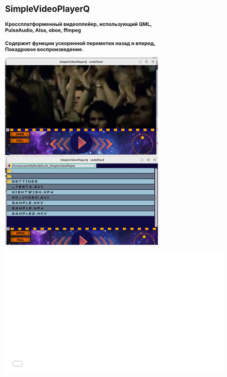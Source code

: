 # SimpleVideoPlayerQ
### Кроссплатформенный видеоплейер, использующий QML, PulseAudio, Alsa, oboe, ffmpeg
### Содержит функции ускоренной перемотки назад и вперед, Покадровое воспроизведение.
![Basic View](https://github.com/Pin80/SimpleVideoPlayerQ/blob/main/screen1.png)
![Basic View](https://github.com/Pin80/SimpleVideoPlayerQ/blob/main/screen2.png)
<iframe width="720" height="405" src="//rutube.ru/play/embed/95dabd5302648a7de19459ace3d1a130/" frameBorder="0" allow="clipboard-write; autoplay" webkitAllowFullScreen mozallowfullscreen allowFullScreen></iframe>
